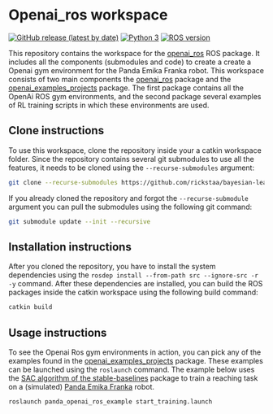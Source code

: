 # Openai\_ros workspace

[![GitHub release (latest by date)](https://img.shields.io/github/v/release/rickstaa/gazebo-panda-gym)](https://github.com/rickstaa/gazebo-panda-gym/releases)
[![Python 3](https://img.shields.io/badge/Python-3.8%20%7C%203.7%20%7C%203.6-green)](https://www.python.org/)
[![ROS version](https://img.shields.io/badge/ROS%20versions-Noetic-brightgreen)](https://wiki.ros.org)

This repository contains the workspace for the [openai\_ros](https://wiki.ros.org/openai_ros) ROS package. It
includes all the components (submodules and code) to create a create a
Openai gym environment for the Panda Emika Franka robot. This workspace consists of two
main components the [openai\_ros](https://wiki.ros.org/openai_ros) package and the [openai\_examples\_projects](https://bitbucket.org/rickstaa/openai_examples_projects/src/master/) package. The first package contains all the OpenAi ROS gym environments, and the second package several examples of RL training scripts in which these environments are used.

## Clone instructions

To use this workspace, clone the repository inside your a catkin workspace folder. Since the repository contains several git submodules to use all the features, it needs to be cloned using the `--recurse-submodules` argument:

```bash
git clone --recurse-submodules https://github.com/rickstaa/bayesian-learning-control.git
```

If you already cloned the repository and forgot the `--recurse-submodule` argument you
can pull the submodules using the following git command:

```bash
git submodule update --init --recursive
```

## Installation instructions

After you cloned the repository, you have to install the system dependencies using the `rosdep install --from-path src --ignore-src -r -y` command. After these dependencies are installed, you can build the ROS packages inside the catkin workspace using the following build command:

```bash
catkin build
```

## Usage instructions

To see the Openai Ros gym environments in action, you can pick any of the examples found in the [openai\_examples\_projects](https://bitbucket.org/rickstaa/openai_examples_projects/src/master/) package. These examples can be launched using the `roslaunch` command. The example below uses the [SAC algorithm of the stable-baselines](https://stable-baselines3.readthedocs.io/en/master/modules/sac.html) package to train a reaching task on a (simulated) [Panda Emika Franka](https://www.franka.de/) robot.

```bash
roslaunch panda_openai_ros_example start_training.launch
```
